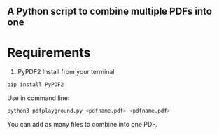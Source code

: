 ## A Python script to combine multiple PDFs into one

# Requirements
1. PyPDF2
Install from your terminal

```bash
pip install PyPDF2
```

Use in command line:
```bash
python3 pdfplayground.py <pdfname.pdf> <pdfname.pdf>
```

You can add as many files to combine into one PDF.